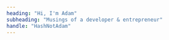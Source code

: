 ```yaml
---
heading: "Hi, I'm Adam"
subheading: "Musings of a developer & entrepreneur"
handle: "HashNotAdam"
---
```

